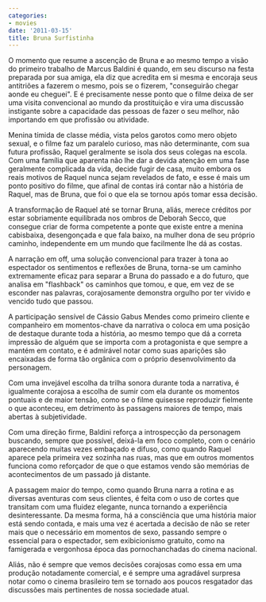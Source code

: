 ```yaml
---
categories:
- movies
date: '2011-03-15'
title: Bruna Surfistinha
---
```


O momento que resume a ascenção de Bruna e ao mesmo tempo a visão do primeiro trabalho de Marcus Baldini é quando, em seu discurso na festa preparada por sua amiga, ela diz que acredita em si mesma e encoraja seus antitriões a fazerem o mesmo, pois se o fizerem, "conseguirão chegar aonde eu cheguei". E é precisamente nesse ponto que o filme deixa de ser uma visita convencional ao mundo da prostituição e vira uma discussão instigante sobre a capacidade das pessoas de fazer o seu melhor, não importando em que profissão ou atividade.

Menina tímida de classe média, vista pelos garotos como mero objeto sexual, e o filme faz um paralelo curioso, mas não determinante, com sua futura profissão, Raquel geralmente se isola dos seus colegas na escola. Com uma família que aparenta não lhe dar a devida atenção em uma fase geralmente complicada da vida, decide fugir de casa, muito embora os reais motivos de Raquel nunca sejam revelados de fato, e esse é mais um ponto positivo do filme, que afinal de contas irá contar não a história de Raquel, mas de Bruna, que foi o que ela se tornou após tomar essa decisão.

A transformação de Raquel até se tornar Bruna, aliás, merece créditos por estar sobriamente equilibrada nos ombros de Deborah Secco, que consegue criar de forma competente a ponte que existe entre a menina cabisbaixa, desengonçada e que fala baixo, na mulher dona de seu próprio caminho, independente em um mundo que facilmente lhe dá as costas.

A narração em off, uma solução convencional para trazer à tona ao espectador os sentimentos e reflexões de Bruna, torna-se um caminho extremamente eficaz para separar a Bruna do passado e a do futuro, que analisa em "flashback" os caminhos que tomou, e que, em vez de se esconder nas palavras, corajosamente demonstra orgulho por ter vivido e vencido tudo que passou.

A participação sensível de Cássio Gabus Mendes como primeiro cliente e companheiro em momentos-chave da narrativa o coloca em uma posição de destaque durante toda a história, ao mesmo tempo que dá a correta impressão de alguém que se importa com a protagonista e que sempre a mantém em contato, e é admirável notar como suas aparições são encaixadas de forma tão orgânica com o próprio desenvolvimento da personagem.

Com uma invejável escolha da trilha sonora durante toda a narrativa, é igualmente corajosa a escolha de sumir com ela durante os momentos pontuais e de maior tensão, como se o filme quisesse reproduzir fielmente o que aconteceu, em detrimento às passagens maiores de tempo, mais abertas à subjetividade.

Com uma direção firme, Baldini reforça a introspecção da personagem buscando, sempre que possível, deixá-la em foco completo, com o cenário aparecendo muitas vezes embaçado e difuso, como quando Raquel aparece pela primeira vez sozinha nas ruas, mas que em outros momentos funciona como reforçador de que o que estamos vendo são memórias de acontecimentos de um passado já distante.

A passagem maior do tempo, como quando Bruna narra a rotina e as diversas aventuras com seus clientes, é feita com o uso de cortes que transitam com uma fluidez elegante, nunca tornando a experiência desinteressante. Da mesma forma, há a consciência que uma história maior está sendo contada, e mais uma vez é acertada a decisão de não se reter mais que o necessário em momentos de sexo, passando sempre o essencial para o espectador, sem exibicionismo gratuito, como na famigerada e vergonhosa época das pornochanchadas do cinema nacional.

Aliás, não é sempre que vemos decisões corajosas como essa em uma produção notadamente comercial, e é sempre uma agradável surpresa notar como o cinema brasileiro tem se tornado aos poucos resgatador das discussões mais pertinentes de nossa sociedade atual.